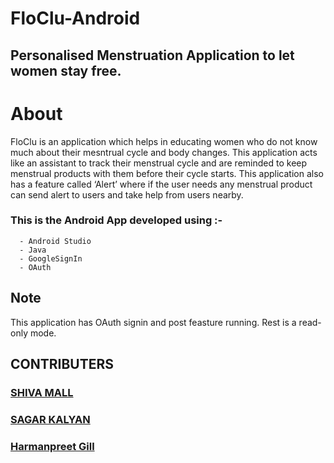 # FloClu-Android

## Personalised Menstruation Application to let women stay free.

# About
FloClu is an application which helps in educating women who do not know
much about their mesntrual cycle and body changes. This application acts
like an assistant to track their menstrual cycle and are reminded to keep
menstrual products with them before their cycle starts. This application
also has a feature called ‘Alert’ where if the user needs any menstrual
product can send alert to users and take help from users nearby. 

###  This is the Android App developed using :-
      - Android Studio
      - Java
      - GoogleSignIn
      - OAuth
      
## Note
   This application has OAuth signin and  post feasture running. Rest is a read-only mode.
   
## CONTRIBUTERS
### [SHIVA MALL](https://github.com/Shivamall)
### [SAGAR KALYAN](https://github.com/sagarkalyan)
### [Harmanpreet Gill](https://github.com/iamharmangill)
